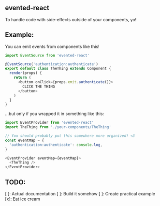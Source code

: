 ## evented-react

To handle code with side-effects outside of your components, yo!

## Example:

You can emit events from components like this!

```javascript
import EventSource from 'evented-react'

@EventSource('authentication:authenticate')
export default class TheThing extends Component {
  render(props) {
    return (
      <button onClick={props.emit.authenticate()}>
        CLICK THE THING
      </button>
    )
  }
}
```

...but only if you wrapped it in something like this:

```javascript
import EventProvider from 'evented-react'
import TheThing from './your-components/TheThing'

// You should probably put this somewhere more organized! <3
const eventMap = {
  'authentication:authenticate': console.log,
}

<EventProvider eventMap={eventMap}>
  <TheThing />
</EventProvider>
```

## TODO:

  [ ]: Actual documentation
  [ ]: Build it somehow
  [ ]: Create practical example
  [x]: Eat ice cream
